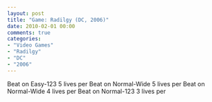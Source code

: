 ```yaml
---
layout: post
title: "Game: Radilgy (DC, 2006)"
date: 2010-02-01 00:00
comments: true
categories:
- "Video Games"
- "Radilgy"
- "DC"
- "2006"
---
```


Beat on Easy-123 5 lives per
Beat on Normal-Wide 5 lives per
Beat on Normal-Wide 4 lives per
Beat on Normal-123 3 lives per
